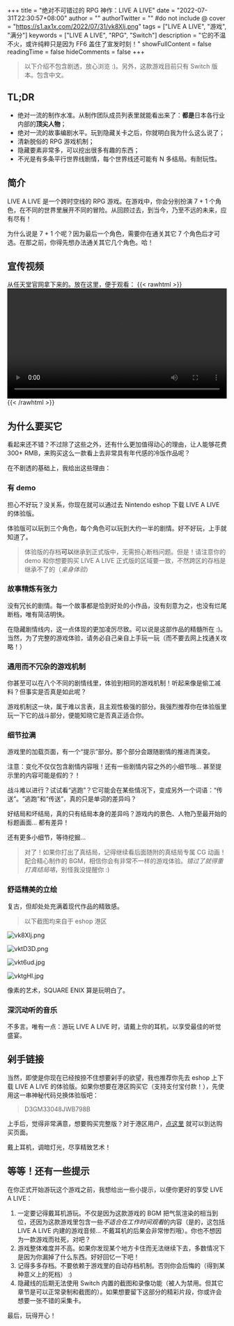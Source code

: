 +++
title = "绝对不可错过的 RPG 神作：LIVE A LIVE"
date = "2022-07-31T22:30:57+08:00"
author = ""
authorTwitter = "" #do not include @
cover = "https://s1.ax1x.com/2022/07/31/vk8Xlj.png"
tags = ["LIVE A LIVE", "游戏", "满分"]
keywords = ["LIVE A LIVE", "RPG", "Switch"]
description = "它的不温不火，或许纯粹只是因为 FF6 盖住了宣发时刻！"
showFullContent = false
readingTime = false
hideComments = false
+++

> 以下介绍不包含剧透，放心浏览 :)。另外，这款游戏目前只有 Switch 版本。包含中文。

## TL;DR

- 绝对一流的制作水准。从制作团队成员列表里就能看出来了：**都是**日本各行业内部的**顶尖人物**；
- 绝对一流的故事编剧水平。玩到隐藏关卡之后，你就明白我为什么这么说了；
- 清新脱俗的 RPG 游戏机制；
- 隐藏要素非常多，可以挖出很多有趣的东西；
- 不光是有多条平行世界线剧情，每个世界线还可能有 N 多结局。有耐玩性。

## 简介

LIVE A LIVE 是一个跨时空线的 RPG 游戏。在游戏中，你会分别扮演 7 + 1 个角色，在不同的世界里展开不同的冒险。从回顾过去，到当今，乃至不远的未来，应有尽有！

为什么说是 7 + 1 个呢？因为最后一个角色，需要你在通关其它 7 个角色后才可选。在那之前，你得先想办法通关其它几个角色。哈！

## 宣传视频

从任天堂官网拿下来的。放在这里，便于观看：
{{< rawhtml >}}
<video width=100% controls src="https://share.pokon548.ink/api/raw/?path=/lfl.mp4">
</video>
{{< /rawhtml >}}

## 为什么要买它

看起来还不错？不过除了这些之外，还有什么更加值得动心的理由，让人能够花费 300+ RMB，来购买这么一款看上去非常具有年代感的冷饭作品呢？

在不剧透的基础上，我给出这些理由：

### 有 demo
担心不好玩？没关系，你现在就可以通过去 Nintendo eshop 下载 LIVE A LIVE 的体验版。

体验版可以玩到三个角色，每个角色可以玩到大约一半的剧情。好不好玩，上手就知道了。

> 体验版的存档**可以**继承到正式版中，无需担心断档问题。但是！请注意你的 demo 和你想要购买 LIVE A LIVE 正式版的区域要一致，不然跨区的存档是继承不了的（*亲身体验*）

### 故事精炼有张力
没有冗长的剧情。每一个故事都是恰到好处的小作品，没有刻意为之，也没有烂尾断档，唯有简洁明快。

在隐藏剧情线内，这一点体现的更加凌厉尽致。可以说是这部作品的精髓所在 :)。当然，为了完整的游戏体验，请务必自己亲自上手玩一玩（而不要去网上找通关攻略！）

### 通用而不冗杂的游戏机制
你甚至可以在八个不同的剧情线里，体验到相同的游戏机制！听起来像是偷工减料？但事实是否真是如此呢？

游戏机制这一块，属于难以言表，且主观性极强的部分。我强烈推荐你在体验版里玩一下它的战斗部分，便能知晓它是否真正适合你。

### 细节拉满
游戏里的加载页面，有一个“提示”部分。那个部分会跟随剧情的推进而演变。

注意：变化不仅仅包含剧情内容哦！还有一些剧情内容之外的小细节哦... 甚至提示里的内容可能是假的？！

战斗难以进行？试试看“逃跑”？它可能会在某些情况下，变成另外一个词语：“传送”。“逃跑”和“传送”，真的只是单词的差异吗？

好结局和坏结局，真的只有结局本身的差异吗？游戏内的景色、人物乃至最开始的标题画面... 都有差异！

还有更多小细节，等待挖掘...

> 对了！如果你打出了真结局，记得继续看后面随附的真结局专属 CG 动画！配合精心制作的 BGM，相信你会有非常不一样的游戏体验。*错过了就得重打真结局咯*，别怪我没提醒你 :)

### 舒适精美的立绘
复古，但却处处充满着现代作品的精致感。
> 以下截图均来自于 eshop 港区

![vk8Xlj.png](https://s1.ax1x.com/2022/07/31/vktYu9.jpg)

![vktD3D.png](https://s1.ax1x.com/2022/07/31/vktD3D.jpg)

![vkt6ud.jpg](https://s1.ax1x.com/2022/07/31/vkt6ud.jpg)

![vktgHI.jpg](https://s1.ax1x.com/2022/07/31/vktgHI.jpg)

像素的艺术，SQUARE ENIX 算是玩明白了。

### 深沉动听的音乐
不多言。唯有一点：游玩 LIVE A LIVE 时，请戴上你的耳机，以享受最佳的听觉盛宴。

## 剁手链接
当然，即使是你现在已经按捺不住想要剁手的欲望，我也推荐你先去 eshop 上下载 LIVE A LIVE 的体验版。如果你想要在港区购买它（支持支付宝付款！），先使用这一串神秘代码兑换体验版吧：

> D3GM33048JWB798B

上手后，觉得非常满意，想要购买完整版？对于港区用户，[点这里](https://store.nintendo.com.hk/70010000050944) 就可以到达购买页面。

戴上耳机，调暗灯光，尽享精致艺术！

## 等等！还有一些提示
在你正式开始游玩这个游戏之前，我想给出一些小提示，以便你更好的享受 LIVE A LIVE：

1. 一定要记得戴耳机游玩。不仅是因为这款游戏的 BGM 把气氛渲染的相当到位，还因为这款游戏里包含一些*不适合在工作时间观看*的内容（是的，这包括 LIVE A LIVE 内建的游戏音频... 不戴耳机的后果会非常惨烈哦）。你也不想因为一款游戏而社死，对吧？
2. 游戏整体难度并不高。如果你发现某个地方卡住而无法继续下去，多数情况下是因为你漏掉了什么东西。好好回忆一下吧！
3. 记得多多存档。不要依赖于游戏里的自动存档机制。否则你会后悔的（得到某种意义上的死档） :)
4. 隐藏线的后期无法使用 Switch 内置的截图和录像功能（被人为禁用。但其它章节是可以正常录制和截图的）。如果想要留下这部分的精彩片段，你或许会想要一张不错的采集卡。

最后，玩得开心！